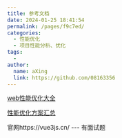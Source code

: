 ```yaml
---
title: 参考文档
date: 2024-01-25 18:41:54
permalink: /pages/f9c7ed/
categories:
  - 性能优化
  - 项目性能分析、优化
tags:
  - 
author: 
  name: aXing
  link: https://github.com/08163356
---
```


[web性能优化大全](https://jecyu.github.io/Web-Performance-Optimization/reference/#%E5%A4%A7%E6%95%B0%E6%8D%AE)

[性能优化方案汇总](https://web.dev/fast/)

官网https://vue3js.cn/ --- 有面试题